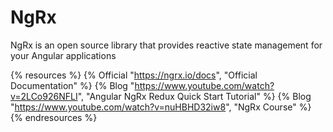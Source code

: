 # NgRx

NgRx is an open source library that provides reactive state management for your Angular applications

{% resources %}
  {% Official "https://ngrx.io/docs", "Official Documentation" %}
  {% Blog "https://www.youtube.com/watch?v=2LCo926NFLI", "Angular NgRx Redux Quick Start Tutorial" %}
  {% Blog "https://www.youtube.com/watch?v=nuHBHD32iw8", "NgRx Course" %}
{% endresources %}
